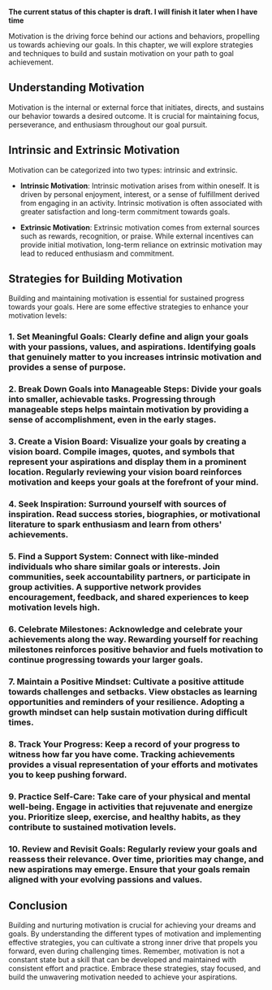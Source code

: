 **The current status of this chapter is draft. I will finish it later when I have time**

Motivation is the driving force behind our actions and behaviors, propelling us towards achieving our goals. In this chapter, we will explore strategies and techniques to build and sustain motivation on your path to goal achievement.

**Understanding Motivation**
----------------------------

Motivation is the internal or external force that initiates, directs, and sustains our behavior towards a desired outcome. It is crucial for maintaining focus, perseverance, and enthusiasm throughout our goal pursuit.

**Intrinsic and Extrinsic Motivation**
--------------------------------------

Motivation can be categorized into two types: intrinsic and extrinsic.

* **Intrinsic Motivation**: Intrinsic motivation arises from within oneself. It is driven by personal enjoyment, interest, or a sense of fulfillment derived from engaging in an activity. Intrinsic motivation is often associated with greater satisfaction and long-term commitment towards goals.

* **Extrinsic Motivation**: Extrinsic motivation comes from external sources such as rewards, recognition, or praise. While external incentives can provide initial motivation, long-term reliance on extrinsic motivation may lead to reduced enthusiasm and commitment.

**Strategies for Building Motivation**
--------------------------------------

Building and maintaining motivation is essential for sustained progress towards your goals. Here are some effective strategies to enhance your motivation levels:

### 1. **Set Meaningful Goals**: Clearly define and align your goals with your passions, values, and aspirations. Identifying goals that genuinely matter to you increases intrinsic motivation and provides a sense of purpose.

### 2. **Break Down Goals into Manageable Steps**: Divide your goals into smaller, achievable tasks. Progressing through manageable steps helps maintain motivation by providing a sense of accomplishment, even in the early stages.

### 3. **Create a Vision Board**: Visualize your goals by creating a vision board. Compile images, quotes, and symbols that represent your aspirations and display them in a prominent location. Regularly reviewing your vision board reinforces motivation and keeps your goals at the forefront of your mind.

### 4. **Seek Inspiration**: Surround yourself with sources of inspiration. Read success stories, biographies, or motivational literature to spark enthusiasm and learn from others' achievements.

### 5. **Find a Support System**: Connect with like-minded individuals who share similar goals or interests. Join communities, seek accountability partners, or participate in group activities. A supportive network provides encouragement, feedback, and shared experiences to keep motivation levels high.

### 6. **Celebrate Milestones**: Acknowledge and celebrate your achievements along the way. Rewarding yourself for reaching milestones reinforces positive behavior and fuels motivation to continue progressing towards your larger goals.

### 7. **Maintain a Positive Mindset**: Cultivate a positive attitude towards challenges and setbacks. View obstacles as learning opportunities and reminders of your resilience. Adopting a growth mindset can help sustain motivation during difficult times.

### 8. **Track Your Progress**: Keep a record of your progress to witness how far you have come. Tracking achievements provides a visual representation of your efforts and motivates you to keep pushing forward.

### 9. **Practice Self-Care**: Take care of your physical and mental well-being. Engage in activities that rejuvenate and energize you. Prioritize sleep, exercise, and healthy habits, as they contribute to sustained motivation levels.

### 10. **Review and Revisit Goals**: Regularly review your goals and reassess their relevance. Over time, priorities may change, and new aspirations may emerge. Ensure that your goals remain aligned with your evolving passions and values.

Conclusion
----------

Building and nurturing motivation is crucial for achieving your dreams and goals. By understanding the different types of motivation and implementing effective strategies, you can cultivate a strong inner drive that propels you forward, even during challenging times. Remember, motivation is not a constant state but a skill that can be developed and maintained with consistent effort and practice. Embrace these strategies, stay focused, and build the unwavering motivation needed to achieve your aspirations.
